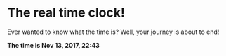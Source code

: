 # The real time clock!

Ever wanted to know what the time is? Well, your journey is about to end!

**The time is Nov 13, 2017, 22:43**